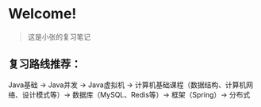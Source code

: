 # Welcome!
> 这是小张的复习笔记

## 复习路线推荐：

Java基础 -> Java并发 -> Java虚拟机 -> 计算机基础课程（数据结构、计算机网络、设计模式等）-> 数据库（MySQL、Redis等）-> 框架（Spring）-> 分布式